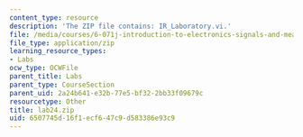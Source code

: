 ```yaml
---
content_type: resource
description: 'The ZIP file contains: IR_Laboratory.vi.'
file: /media/courses/6-071j-introduction-to-electronics-signals-and-measurement-spring-2006/6507745d16f1ecf647c9d583386e93c9_lab24.zip
file_type: application/zip
learning_resource_types:
- Labs
ocw_type: OCWFile
parent_title: Labs
parent_type: CourseSection
parent_uid: 2a24b641-e32b-77e5-bf32-2bb33f09679c
resourcetype: Other
title: lab24.zip
uid: 6507745d-16f1-ecf6-47c9-d583386e93c9
---
```

